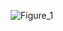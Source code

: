 ![Figure_1](https://user-images.githubusercontent.com/85393337/143677529-3e2d80b8-3998-4fed-b540-4db7f8941bd1.png)
